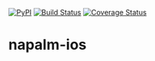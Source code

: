 [![PyPI](https://img.shields.io/pypi/v/napalm-ios.svg)](https://pypi.python.org/pypi/napalm-ios)
[![Build Status](https://travis-ci.org/napalm-automation/napalm-ios.svg?branch=master)](https://travis-ci.org/napalm-automation/napalm-ios)
[![Coverage Status](https://coveralls.io/repos/github/napalm-automation/napalm-ios/badge.svg?branch=master)](https://coveralls.io/github/napalm-automation/napalm-ios)

# napalm-ios
